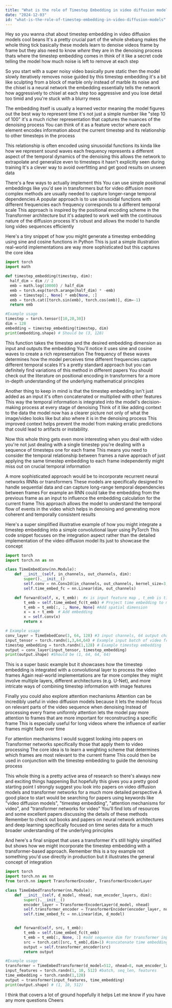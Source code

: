 ```yaml
---
title: "What is the role of Timestep Embedding in video diffusion models?"
date: "2024-12-03"
id: "what-is-the-role-of-timestep-embedding-in-video-diffusion-models"
---
```


Hey so you wanna chat about timestep embedding in video diffusion models cool beans  It's a pretty crucial part of the whole shebang makes the whole thing tick  basically these models learn to denoise videos frame by frame  but they also need to know *where* they are in the denoising process thats where the timestep embedding comes in  think of it like a secret code telling the model how much noise is left to remove at each step  

So you start with a super noisy video basically pure static  then the model slowly iteratively removes noise guided by this timestep embedding  it's a bit like sculpting from a block of marble only instead of marble its noise and the chisel is a neural network  the embedding essentially tells the network how aggressively to chisel at each step  too aggressive and you lose detail too timid and you're stuck with a blurry mess  

The embedding itself is usually a learned vector  meaning the model figures out the best way to represent time  it's not just a simple number like "step 10 of 100"  it's a much richer representation that captures the nuances of the denoising process  You can think of it as a feature vector where each element encodes information about the current timestep and its relationship to other timesteps in the process  

This relationship is often encoded using sinusoidal functions its kinda like how we represent sound waves  each frequency represents a different aspect of the temporal dynamics of the denoising  this allows the network to extrapolate and generalize  even to timesteps it hasn't explicitly seen during training  It's a clever way to avoid overfitting and get good results on unseen data  

There's a few ways to actually implement this  You can use simple positional embeddings like you'd see in transformers   but for video diffusion  more complex methods are usually needed to capture longer-range temporal dependencies  A popular approach is to use sinusoidal functions with different frequencies each frequency corresponds to a different temporal scale   This approach is inspired by the positional encoding scheme in the Transformer architecture  but it's adapted to work well with the continuous nature of the diffusion process  It's robust and allows the model to handle long video sequences efficiently  


Here's a tiny snippet of how you might generate a timestep embedding using sine and cosine functions in Python  This is just a simple illustration  real-world implementations are way more sophisticated  but this captures the core idea


```python
import torch
import math

def timestep_embedding(timestep, dim):
  half_dim = dim // 2
  emb = math.log(10000) / half_dim
  emb = torch.exp(torch.arange(half_dim) * -emb)
  emb = timestep[:, None] * emb[None, :]
  emb = torch.cat([torch.sin(emb), torch.cos(emb)], dim=-1)
  return emb

#Example usage
timestep = torch.tensor([10,20,30])
dim = 128
embedding = timestep_embedding(timestep, dim)
print(embedding.shape) # Should be (3, 128)
```

This function takes the timestep and the desired embedding dimension as input and outputs the embedding  You'll notice it uses sine and cosine waves to create a rich representation  The frequency of these waves determines how the model perceives time  different frequencies capture different temporal scales  It's a pretty standard approach but you can definitely find variations of this method in different papers  You should check out the literature on positional encoding in transformers for a more in-depth understanding of the underlying mathematical principles


Another thing to keep in mind is that the timestep embedding isn't just added as an input  it's often concatenated or multiplied with other features  This way the temporal information is integrated into the model's decision-making process at every stage of denoising   Think of it like adding context to the data  the model now has a clearer picture not only of what the image/video looks like but also where it is in the denoising process  This improved context helps prevent the model from making erratic predictions that could lead to artifacts or instability.


Now this whole thing gets even more interesting when you deal with  video  you're not just dealing with a single timestep  you're dealing with a sequence of timesteps one for each frame  This means you need to consider the temporal relationship between frames  a naive approach of just applying the same timestep embedding to each frame independently might miss out on crucial temporal information


A more sophisticated approach would be to incorporate recurrent neural networks RNNs or transformers  These models are specifically designed to handle sequential data and can capture long-range temporal dependencies between frames  For example an RNN could take the embedding from the previous frame as an input to influence the embedding calculation for the current frame  This approach allows the model to understand the temporal flow of events in the video which helps in denoising and generating more coherent and temporally consistent results


Here's a super simplified illustrative example of how you might integrate a timestep embedding into a simple convolutional layer using PyTorch  This code snippet focuses on the integration aspect rather than the detailed implementation of the video diffusion model  Its just to showcase the concept


```python
import torch
import torch.nn as nn

class TimeEmbedConv(nn.Module):
    def __init__(self, in_channels, out_channels, dim):
        super().__init__()
        self.conv = nn.Conv2d(in_channels, out_channels, kernel_size=3, padding=1)
        self.time_embed_fc = nn.Linear(dim, out_channels)

    def forward(self, x, t_emb):  #x is input feature map , t_emb is timestep embedding
        t_emb = self.time_embed_fc(t_emb) # Project time embedding to match channel dim
        t_emb = t_emb[:, :, None, None] #Add spatial dimension
        x = x + t_emb  # Add embedding
        x = self.conv(x)
        return x

# Example usage
conv_layer = TimeEmbedConv(3, 64, 128) #3 input channels, 64 output channels, 128 dim embedding
input_tensor = torch.randn(1,3,64,64) # Example input batch of video frames
timestep_embedding = torch.randn(1,128) # Example timestep embedding
output = conv_layer(input_tensor, timestep_embedding)
print(output.shape) #Should be (1, 64, 64, 64)
```

This is a super basic example but it showcases how the timestep embedding is integrated with a convolutional layer to process the video frames  Again  real-world implementations are far more complex   they might involve multiple layers, different architectures (e.g. U-Net),  and more intricate ways of combining timestep information with image features


Finally you could also explore attention mechanisms  Attention can be incredibly useful in video diffusion models because it lets the model focus on relevant parts of the video sequence when denoising  Instead of processing every frame uniformly  attention lets the model pay more attention to frames that are more important for reconstructing a specific frame  This is especially useful for long videos where the influence of earlier frames might fade over time  

For attention mechanisms  I would suggest looking into papers on Transformer networks  specifically those that apply them to video processing  The core idea is to learn a weighting scheme that determines which frames are most relevant to the current frame  This could then be used in conjunction with the timestep embedding to guide the denoising process


This whole thing is a pretty active area of research  so there's always new and exciting things happening  But hopefully this gives you a pretty good starting point   I strongly suggest you look into papers on video diffusion models and transformer networks for a much more detailed perspective   A good place to start would be searching for papers using keywords like "video diffusion models", "timestep embedding", "attention mechanisms for video", and "transformer networks for video"  You'll find lots of resources  and some excellent papers discussing the details of these methods  Remember to check out  books and papers on neural network architectures and deep learning specifically focused on time series data for a much broader understanding of the underlying principles



And here's a final snippet that uses a transformer  it's still highly simplified but shows how we might incorporate the timestep embedding with a transformer-based approach.  Remember this is a toy example not something you'd use directly in production but it illustrates the general concept of integration


```python
import torch
import torch.nn as nn
from torch.nn import TransformerEncoder, TransformerEncoderLayer

class TimeEmbedTransformer(nn.Module):
    def __init__(self, d_model, nhead, num_encoder_layers, dim):
        super().__init__()
        encoder_layer = TransformerEncoderLayer(d_model, nhead)
        self.transformer_encoder = TransformerEncoder(encoder_layer, num_encoder_layers)
        self.time_embed_fc = nn.Linear(dim, d_model)


    def forward(self, src, t_emb):
        t_emb = self.time_embed_fc(t_emb)
        t_emb = t_emb[:, None, :] #add sequence dim for transformer input
        src = torch.cat([src, t_emb],dim=1) #concatenate time embeddings
        output = self.transformer_encoder(src)
        return output

#Example usage
transformer = TimeEmbedTransformer(d_model=512, nhead=8, num_encoder_layers=6, dim=128)
input_features = torch.randn(1, 10, 512) #batch, seq_len, features
time_embedding = torch.randn(1,128)
output = transformer(input_features, time_embedding)
print(output.shape) # (1, 10, 512)

```

  I think that covers a lot of ground hopefully it helps  Let me know if you have any more questions  Cheers

